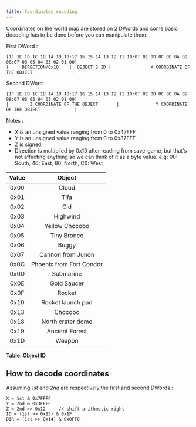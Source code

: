 ```yaml
---
title: Coordinates_encoding
---
```


Coordinates on the world map are stored on 2 DWords and some basic decoding has to be done before you can manipulate them.

First DWord :

    [1F 1E 1D 1C 1B 1A 19 18:17 16 15 14 13 12 11 10:0F 0E 0D 0C 0B 0A 09 08:07 06 05 04 03 02 01 00]
    |     DIRECTION/0x10    |  OBJECT'S ID |               X COORDINATE OF THE OBJECT               |

Second DWord :

    [1F 1E 1D 1C 1B 1A 19 18:17 16 15 14 13 12 11 10:0F 0E 0D 0C 0B 0A 09 08:07 06 05 04 03 02 01 00]
    |        Z COORDINATE OF THE OBJECT       |              Y COORDINATE OF THE OBJECT             |

Notes :

- X is an unsigned value ranging from 0 to 0x47FFF
- Y is an unsigned value ranging from 0 to 0x37FFF
- Z is signed
- Direction is multiplied by 0x10 after reading from save-game, but that's not affecting anything so we can think of it as a byte value. e.g: 00: South, 40: East, 80: North, C0: West

| Value |          Object          |
|:-----:|:------------------------:|
| 0x00  |          Cloud           |
| 0x01  |           Tifa           |
| 0x02  |           Cid            |
| 0x03  |         Highwind         |
| 0x04  |      Yellow Chocobo      |
| 0x05  |       Tiny Bronco        |
| 0x06  |          Buggy           |
| 0x07  |    Cannon from Junon     |
| 0x0C  | Phoenix from Fort Condor |
| 0x0D  |        Submarine         |
| 0x0E  |       Gold Saucer        |
| 0x0F  |          Rocket          |
| 0x10  |    Rocket launch pad     |
| 0x13  |         Chocobo          |
| 0x18  |    North crater dome     |
| 0x19  |      Ancient Forest      |
| 0x1D  |          Weapon          |

**Table: Object ID**

## How to decode coordinates

Assuming *1st* and *2nd* are respectively the first and second DWords :

    X = 1st & 0x7FFFF
    Y = 2nd & 0x3FFFF
    Z = 2nd >> 0x12     // shift arithmetic right
    ID = (1st >> 0x13) & 0x1F
    DIR = (1st >> 0x14) & 0x0FF0
